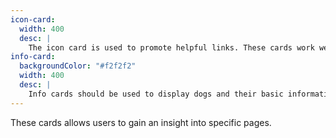 ```yaml
---
icon-card:
  width: 400
  desc: |
    The icon card is used to promote helpful links. These cards work well in a grid and provide users a quick and easy way to navigate to various inside pages.
info-card:
  backgroundColor: "#f2f2f2"
  width: 400
  desc: |
    Info cards should be used to display dogs and their basic information. These cards link the user to the chosen dog's profile page where they can learn more details and initiate the adoption process.
---
```


These cards allows users to gain an insight into specific pages.
